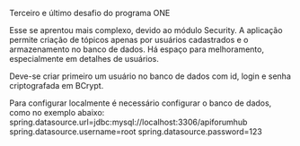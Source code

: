 Terceiro e último desafio do programa ONE

Esse se aprentou mais complexo, devido ao módulo Security.
A aplicação permite criação de tópicos apenas por usuários cadastrados e o armazenamento no banco de dados.
Há espaço para melhoramento, especialmente em detalhes de usuários.

Deve-se criar primeiro um usuário no banco de dados com id, login e senha criptografada em BCrypt.


Para configurar localmente é necessário configurar o banco de dados, como no exemplo abaixo:
spring.datasource.url=jdbc:mysql://localhost:3306/apiforumhub
spring.datasource.username=root
spring.datasource.password=123

